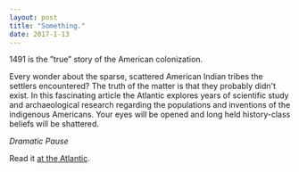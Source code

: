 ```yaml
---
layout: post
title: "Something."
date: 2017-1-13
---
```


1491 is the ”true” story of the American colonization.

Every wonder about the sparse, scattered American Indian tribes the settlers encountered? The truth of the matter is that they probably didn't exist. In this fascinating article the Atlantic explores years of scientific study and archaeological research regarding the populations and inventions of the indigenous Americans. Your eyes will be opened and long held history-class beliefs will be shattered.

*Dramatic Pause* 

Read it [at the Atlantic](http://www.theatlantic.com/magazine/archive/2002/03/1491/302445/).

